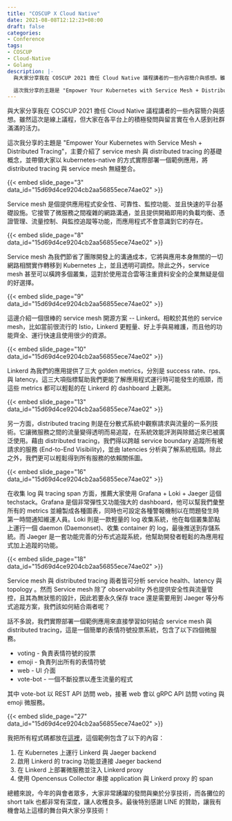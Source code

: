 ```yaml
---
title: "COSCUP X Cloud Native"
date: 2021-08-08T12:12:23+08:00
draft: false
categories:
- Conference
tags:
- COSCUP
- Cloud-Native
- Golang
description: |-
  與大家分享我在 COSCUP 2021 擔任 Cloud Native 議程講者的一些內容簡介與感想。雖然這次是線上議程，但大家在各平台上的積極發問與留言實在令人感到社群滿滿的活力。

  這次我分享的主題是 "Empower Your Kubernetes with Service Mesh + Distributed Tracing"，主要介紹了 service mesh 與 distributed tracing 的基礎概念，並帶領大家以 kubernetes-native 的方式實際部署一個範例應用，將 distributed tracing 與 service mesh 無縫整合。
---
```

與大家分享我在 COSCUP 2021 擔任 Cloud Native 議程講者的一些內容簡介與感想。雖然這次是線上議程，但大家在各平台上的積極發問與留言實在令人感到社群滿滿的活力。

這次我分享的主題是 "Empower Your Kubernetes with Service Mesh + Distributed Tracing"，主要介紹了 service mesh 與 distributed tracing 的基礎概念，並帶領大家以 kubernetes-native 的方式實際部署一個範例應用，將 distributed tracing 與 service mesh 無縫整合。

{{< embed slide_page="3" data_id="15d69d4ce9204cb2aa56855ece74ae02" >}}

<!--more-->

Service mesh 是個提供應用程式安全性、可靠性、監控功能、並且快速的平台基礎設施。它接管了微服務之間複雜的網路溝通，並且提供開箱即用的負載均衡、憑證管理、流量控制、與監控追蹤等功能，而應用程式不會意識到它的存在。


{{< embed slide_page="8" data_id="15d69d4ce9204cb2aa56855ece74ae02" >}}


Service mesh 為我們節省了團隊開發上的溝通成本，它將與應用本身無關的一切網路相關實作轉移到 Kubernetes 上，並且透明可調控。除此之外，service mesh 甚至可以橫跨多個叢集，這對於使用混合雲等注重資料安全的企業無疑是個的好選擇。


{{< embed slide_page="9" data_id="15d69d4ce9204cb2aa56855ece74ae02" >}}


這邊介紹一個很棒的 service mesh 開源方案 -- Linkerd。相較於其他的 service mesh，比如當前很流行的 Istio，Linkerd 更輕量、好上手與易維護，而且他的功能齊全、運行快速且使用很少的資源。 


{{< embed slide_page="10" data_id="15d69d4ce9204cb2aa56855ece74ae02" >}}


Linkerd 為我們的應用提供了三大 golden metrics，分別是 success rate、rps、與 latency。這三大項指標幫助我們更能了解應用程式運行時可能發生的瓶頸，而這些 metrics 都可以輕鬆的在 Linkerd 的 dashboard 上觀測。


{{< embed slide_page="13" data_id="15d69d4ce9204cb2aa56855ece74ae02" >}}


另一方面，distributed tracing 則是在分散式系統中觀察請求與流量的一系列技術。它讓微服務之間的流量變得透明而易追蹤，在系統效能評測與除錯近來已被廣泛使用。藉由 distributed tracing，我們得以跨越 service boundary 追蹤所有被請求的服務 (End-to-End Visibility)，並由 latencies 分析與了解系統瓶頸。除此之外，我們更可以輕鬆得到所有服務的依賴關係圖。


{{< embed slide_page="16" data_id="15d69d4ce9204cb2aa56855ece74ae02" >}}


在收集 log 與 tracing span 方面，推薦大家使用 Grafana + Loki + Jaeger 這個 techstack。Grafana 是個非常彈性又功能強大的 dashboard，他可以幫我們彙整所有的 metrics 並繪製成各種圖表，同時也可設定各種警報機制以在問題發生時第一時間通知維運人員。Loki 則是一款輕量的 log 收集系統，他在每個叢集節點上運行一個 daemon (Daemonset)、收集 container 的 log，最後推送到存儲系統。而 Jaeger 是一套功能完善的分布式追蹤系統，他幫助開發者輕鬆的為應用程式加上追蹤的功能。


{{< embed slide_page="18" data_id="15d69d4ce9204cb2aa56855ece74ae02" >}}


Service mesh 與 distributed tracing 兩者皆可分析 service health、latency 與 topology 。然而 Service mesh 除了 observability 外也提供安全性與流量管控，且其為無狀態的設計，因此若要永久保存 trace 還是需要用到 Jaeger 等分布式追蹤方案，我們該如何結合兩者呢？

話不多說，我們實際部署一個範例應用來直接學習如何結合 service mesh 與 distributed tracing，這是一個簡單的表情符號投票系統，包含了以下四個微服務。
- voting - 負責表情符號的投票
- emoji - 負責列出所有的表情符號
- web - UI 介面
- vote-bot - 一個不斷投票以產生流量的程式

其中 vote-bot 以 REST API 訪問 web，接著 web 會以 gRPC API 訪問 voting 與 emoji 微服務。


{{< embed slide_page="27" data_id="15d69d4ce9204cb2aa56855ece74ae02" >}}


我把所有程式碼都放在[這裡](https://github.com/minghsu0107/emojivoto-kustomization)，這個範例包含了以下的內容：
1. 在 Kubernetes 上運行 Linkerd 與 Jaeger backend
2. 啟用 Linkerd 的 tracing 功能並連接 Jaeger backend
3. 在 Linkerd 上部署微服務並注入 Linkerd proxy
4. 使用 Opencensus Collector 串接 application 與 Linkerd proxy 的 span


總體來說，今年的與會者眾多，大家非常踴躍的發問與樂於分享技術，而各攤位的 short talk 也都非常有深度，讓人收穫良多。最後特別感謝 LINE 的贊助，讓我有機會站上這樣的舞台與大家分享技術！